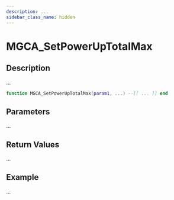 ```yaml
---
description: ...
sidebar_class_name: hidden
---
```


# MGCA_SetPowerUpTotalMax

## Description

...

```lua
function MGCA_SetPowerUpTotalMax(param1, ...) --[[ ... ]] end
```

## Parameters

...

## Return Values

...

## Example

...


